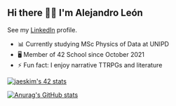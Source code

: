 <!---
| <img src="http://www.sc.ehu.es/mathema1/Perry1.jpg" width="300"> |
|:--:| 
| *Image by Edward Perry. [Source.](http://www.sc.ehu.es/mathema1/Alhambra.htm)* |
--->


## Hi there 👋🏻 I'm Alejandro León

See my [LinkedIn](https://www.linkedin.com/in/alejandro-le%C3%B3n-castell-ba569b21b/) profile.

- 📊 Currently studying MSc Physics of Data at UNIPD
- 🖥 Member of 42 School since October 2021
- ⚡️ Fun fact: I enjoy narrative TTRPGs and literature

[![jaeskim's 42 stats](https://badge42.herokuapp.com/api/stats/aleon-ca?privacyEmail=true)](https://github.com/JaeSeoKim/badge42)

[![Anurag's GitHub stats](https://github-readme-stats.vercel.app/api?username=ElHuaco&theme=gruvbox&hide_border=true&hide=issues)](https://github.com/anuraghazra/github-readme-stats)

<!---
[![Top Langs](https://github-readme-stats.vercel.app/api/top-langs/?username=ElHuaco&theme=gruvbox&hide_border=true&layout=compact&hide=makefile)](https://github.com/anuraghazra/github-readme-stats)
--->
